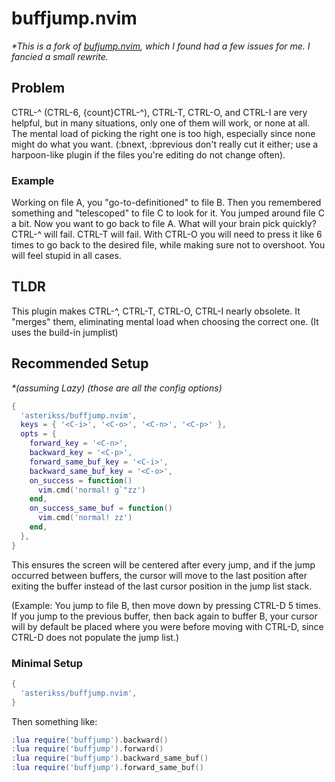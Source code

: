 # buffjump.nvim

_*This is a fork of
[bufjump.nvim](https://github.com/kwkarlwang/bufjump.nvim/tree/master), which I
found had a few issues for me. I fancied a small rewrite._

## Problem
CTRL-^ (CTRL-6, {count}CTRL-^), CTRL-T, CTRL-O, and CTRL-I are very helpful, but in
many situations, only one of them will work, or none at all. The mental load of
picking the right one is too high, especially since none might do what you want.
(:bnext, :bprevious don't really cut it either; use a harpoon-like plugin if the
files you're editing do not change often).

### Example
Working on file A, you "go-to-definitioned" to file B. Then you remembered
something and "telescoped" to file C to look for it. You jumped around file C
a bit. Now you want to go back to file A. What will your brain pick quickly? CTRL-^
will fail. CTRL-T will fail. With CTRL-O you will need to press it like 6 times to
go back to the desired file, while making sure not to overshoot. You will feel stupid
in all cases.

## TLDR
This plugin makes CTRL-^, CTRL-T, CTRL-O, CTRL-I nearly obsolete. It "merges"
them, eliminating mental load when choosing the correct one. (It uses
the build-in jumplist)

## Recommended Setup
_*(assuming Lazy) (those are all the config options)_
```lua
{
  'asterikss/buffjump.nvim',
  keys = { '<C-i>', '<C-o>', '<C-n>', '<C-p>' },
  opts = {
    forward_key = '<C-n>',
    backward_key = '<C-p>',
    forward_same_buf_key = '<C-i>',
    backward_same_buf_key = '<C-o>',
    on_success = function()
      vim.cmd('normal! g`"zz')
    end,
    on_success_same_buf = function()
      vim.cmd('normal! zz')
    end,
  },
}
```

This ensures the screen will be centered after every jump, and if the jump occurred
between buffers, the cursor will move to the last position after exiting the buffer
instead of the last cursor position in the jump list stack.

(Example: You jump to file B, then move down by pressing CTRL-D 5 times. If you jump
to the previous buffer, then back again to buffer B, your cursor will by default be
placed where you were before moving with CTRL-D, since CTRL-D does not populate the
jump list.)

### Minimal Setup
```lua
{
  'asterikss/buffjump.nvim',
}
```

Then something like:

```lua
:lua require('buffjump').backward()
:lua require('buffjump').forward()
:lua require('buffjump').backward_same_buf()
:lua require('buffjump').forward_same_buf()
```
